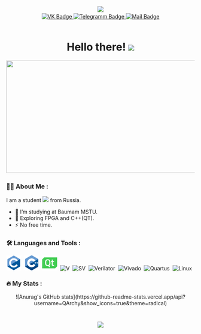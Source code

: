 <div id="header" align="center">
  
  <img src="https://media.giphy.com/media/rHR8qP1mC5V3G/giphy.gif" width="200"/>
  
  <div id="badges">
  <a href="https://vk.com/soulcatcherpussy">
    <img src="https://img.shields.io/badge/VK-blue?style=for-the-badge&logo=vk&logoColor=white" alt="VK Badge"/>
  </a>
  <a href="https://t.me/xydartcer">
    <img src="https://img.shields.io/badge/Telegram-blue?style=for-the-badge&logo=telegram&logoColor=white" alt="Telegramm Badge"/>
  </a>
  <a href="mailto:xyarce@mail.ru">
    <img src="https://img.shields.io/badge/Mail.ru-blue?style=for-the-badge&logo=gmail&logoColor=white" alt="Mail Badge"/>
  </a>
  </div>
  
  <img src="https://komarev.com/ghpvc/?username=QArchy&style=flat-square&color=blue" alt=""/>
  
  <h1>
  Hello there!
  <img src="https://media.giphy.com/media/hvRJCLFzcasrR4ia7z/giphy.gif" width="30px"/>
  </h1>
  
  <div align="center">
  <img src="https://media.giphy.com/media/13HgwGsXF0aiGY/giphy.gif" width="600" height="300"/>
  </div>
  
</div>

  ### :man_technologist: About Me :
  I am a student <img src="https://media.giphy.com/media/WUlplcMpOCEmTGBtBW/giphy.gif" width="30"> from Russia.
- :telescope: I’m studying at Baumam MSTU.
- :seedling: Exploring FPGA and C++(QT).
- :zap: No free time.

### :hammer_and_wrench: Languages and Tools :
<div>
  <img src="https://github.com/devicons/devicon/blob/master/icons/c/c-original.svg" title="C" alt="C" width="40" height="40"/>&nbsp;
  <img src="https://github.com/devicons/devicon/blob/master/icons/cplusplus/cplusplus-original.svg" title="C++" alt="C++" width="40" height="40"/>&nbsp;
  <img src="https://github.com/devicons/devicon/blob/master/icons/qt/qt-original.svg" title="Qt" alt="Qt" width="40" height="40"/>&nbsp;
  <img src="https://encrypted-tbn0.gstatic.com/images?q=tbn:ANd9GcTmjT52SU4JLA261AF3W38dWHiNt70NHiKOmA&s" title="Verilog" alt="V" width="40" height="40"/>&nbsp;
  <img src="https://raw.githubusercontent.com/file-icons/source/master/svg/SystemVerilog.svg?sanitize=true" title="SystemVerilog" alt="SV" width="40" height="40"/>&nbsp;
  <img src="https://www.veripool.org/img/verilator_256_200_min.png" title="Verilator" alt="Verilator" width="40" height="40"/>&nbsp;
  <img src="https://encrypted-tbn0.gstatic.com/images?q=tbn:ANd9GcTeOhy7k_VLgY4J5B4nVgmtzBHmlXNQa2K3tw&s" title="Vivado" alt="Vivado" width="40" height="40"/>&nbsp;
  <img src="https://encrypted-tbn0.gstatic.com/images?q=tbn:ANd9GcSeu-9PrYuPcZZFGj9kNNnMwja5aZO3xEDT0A&s" title="Quartus" alt="Quartus" width="40" height="40"/>&nbsp;
  <img src="https://encrypted-tbn0.gstatic.com/images?q=tbn:ANd9GcSRc9On45PV3Hew-y_1bQRiUKkLGtt3cBaU0Q&s" title="Linux" alt="Linux" width="40" height="40"/>&nbsp;
</div>

### :fire: My Stats :
<div id="stats_1" align="center">
  ![Anurag's GitHub stats](https://github-readme-stats.vercel.app/api?username=QArchy&show_icons=true&theme=radical)
</div>

#

<div id="stats_2" align="center">
  <img align="center" src="https://github-readme-stats.vercel.app/api/top-langs/?username=QArchy" />
</div>
